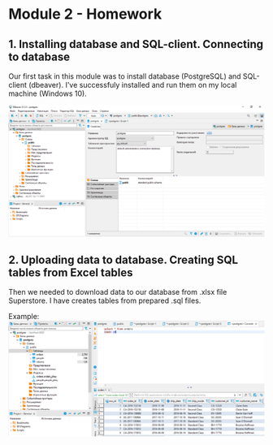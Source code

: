 # Module 2 - Homework

## 1. Installing database and SQL-client. Connecting to database

Our first task in this module was to install database (PostgreSQL) and SQL-client (dbeaver). I've sucсessfuly installed and run them on my local machine (Windows 10).

![postgres_dbeaver](https://github.com/eskapandr/DataLearn/blob/4952a7488f9ceabf7b8b26c67579de8b48224095/DE-101/Module02/dbeaver_postgres.png)

## 2. Uploading data to database. Creating SQL tables from Excel tables

Then we needed to download data to our database from .xlsx file Superstore. I have creates tables from prepared .sql files. 

Example:
![sql_tables](https://github.com/eskapandr/DataLearn/blob/4e254d77da12715d7779395339a36187d5bbc754/DE-101/Module02/sql_tables.png)